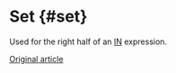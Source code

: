 # Set {#set}

Used for the right half of an [IN](../../query_language/select.md#select-in-operators) expression.

[Original article](https://clickhouse.tech/docs/es/data_types/special_data_types/set/) <!--hide-->
